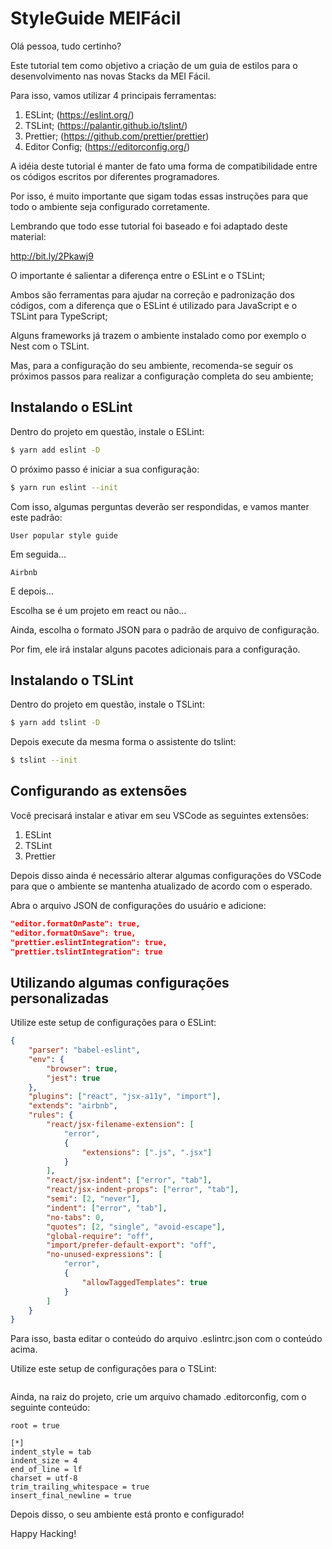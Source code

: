 # StyleGuide MEIFácil

Olá pessoa, tudo certinho?

Este tutorial tem como objetivo a criação de um guia de estilos para o desenvolvimento nas novas Stacks da MEI Fácil.

Para isso, vamos utilizar 4 principais ferramentas:

1. ESLint; (https://eslint.org/)
2. TSLint; (https://palantir.github.io/tslint/)
3. Prettier; (https://github.com/prettier/prettier)
4. Editor Config; (https://editorconfig.org/)

A idéia deste tutorial é manter de fato uma forma de compatibilidade entre os códigos escritos por diferentes programadores.

Por isso, é muito importante que sigam todas essas instruções para que todo o ambiente seja configurado corretamente.

Lembrando que todo esse tutorial foi baseado e foi adaptado deste material:

http://bit.ly/2Pkawj9

O importante é salientar a diferença entre o ESLint e o TSLint;

Ambos são ferramentas para ajudar na correção e padronização dos códigos, com a diferença que o ESLint é utilizado para JavaScript e o TSLint para TypeScript;

Alguns frameworks já trazem o ambiente instalado como por exemplo o Nest com o TSLint.

Mas, para a configuração do seu ambiente, recomenda-se seguir os próximos passos para realizar a configuração completa do seu ambiente;

## Instalando o ESLint

Dentro do projeto em questão, instale o ESLint:

```bash
$ yarn add eslint -D
```

O próximo passo é iniciar a sua configuração:

```bash
$ yarn run eslint --init
```

Com isso, algumas perguntas deverão ser respondidas, e vamos manter este padrão:

```
User popular style guide
```

Em seguida...

```
Airbnb
```

E depois...

Escolha se é um projeto em react ou não...

Ainda, escolha o formato JSON para o padrão de arquivo de configuração.

Por fim, ele irá instalar alguns pacotes adicionais para a configuração.

## Instalando o TSLint

Dentro do projeto em questão, instale o TSLint:

```bash
$ yarn add tslint -D
```

Depois execute da mesma forma o assistente do tslint:

```bash
$ tslint --init
```

## Configurando as extensões

Você precisará instalar e ativar em seu VSCode as seguintes extensões:

1. ESLint
2. TSLint
3. Prettier

Depois disso ainda é necessário alterar algumas configurações do VSCode para que o ambiente se mantenha atualizado de acordo com o esperado.

Abra o arquivo JSON de configurações do usuário e adicione:

```JSON
"editor.formatOnPaste": true,
"editor.formatOnSave": true,
"prettier.eslintIntegration": true,
"prettier.tslintIntegration": true
```

## Utilizando algumas configurações personalizadas

Utilize este setup de configurações para o ESLint:

```JSON
{
	"parser": "babel-eslint",
	"env": {
		"browser": true,
		"jest": true
	},
	"plugins": ["react", "jsx-a11y", "import"],
	"extends": "airbnb",
	"rules": {
		"react/jsx-filename-extension": [
			"error",
			{
				"extensions": [".js", ".jsx"]
			}
		],
		"react/jsx-indent": ["error", "tab"],
		"react/jsx-indent-props": ["error", "tab"],
		"semi": [2, "never"],
		"indent": ["error", "tab"],
		"no-tabs": 0,
		"quotes": [2, "single", "avoid-escape"],
		"global-require": "off",
		"import/prefer-default-export": "off",
		"no-unused-expressions": [
			"error",
			{
				"allowTaggedTemplates": true
			}
		]
	}
}
```

Para isso, basta editar o conteúdo do arquivo .eslintrc.json com o conteúdo acima.

Utilize este setup de configurações para o TSLint:

```JSON

```

Ainda, na raiz do projeto, crie um arquivo chamado .editorconfig, com o seguinte conteúdo:

```
root = true

[*]
indent_style = tab
indent_size = 4
end_of_line = lf
charset = utf-8
trim_trailing_whitespace = true
insert_final_newline = true
```

Depois disso, o seu ambiente está pronto e configurado!

Happy Hacking!
